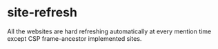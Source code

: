 # site-refresh
All the websites are hard refreshing automatically at every mention time except CSP frame-ancestor implemented sites.

